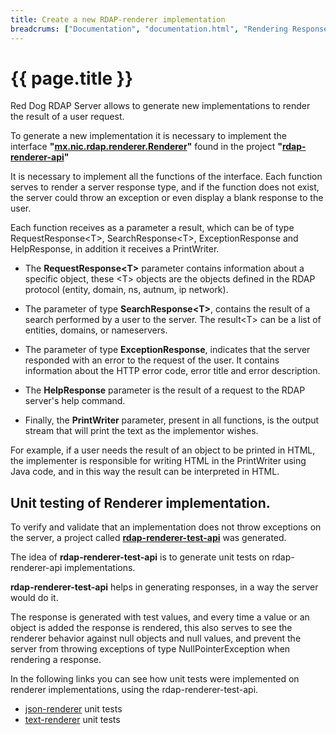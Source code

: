 ```yaml
---
title: Create a new RDAP-renderer implementation
breadcrums: ["Documentation", "documentation.html", "Rendering Response Data", "documentation.html#rendering-response-data"]
---
```


# {{ page.title }}

Red Dog RDAP Server allows to generate new implementations to render the result of a user request.

To generate a new implementation it is necessary to implement the interface __"[mx.nic.rdap.renderer.Renderer](https://github.com/NICMx/rdap-renderer-api/blob/master/src/main/java/mx/nic/rdap/renderer/Renderer.java)"__ found in the project __"[rdap-renderer-api](https://github.com/NICMx/rdap-renderer-api)"__ 

It is necessary to implement all the functions of the interface. Each function serves to render a server response type, and if the function does not exist, the server could throw an exception or even display a blank response to the user.

Each function receives as a parameter a result, which can be of type RequestResponse&lt;T&gt;, SearchResponse&lt;T&gt;, ExceptionResponse and HelpResponse, in addition it receives a PrintWriter.

- The __RequestResponse&lt;T&gt;__ parameter contains information about a specific object, these &lt;T&gt; objects are the objects defined in the RDAP protocol (entity, domain, ns, autnum, ip network).

- The parameter of type __SearchResponse&lt;T&gt;__, contains the result of a search performed by a user to the server. The result&lt;T&gt; can be a list of entities, domains, or nameservers.

- The parameter of type __ExceptionResponse__, indicates that the server responded with an error to the request of the user. It contains information about the HTTP error code, error title and error description.

- The __HelpResponse__ parameter is the result of a request to the RDAP server's help command.

- Finally, the __PrintWriter__ parameter, present in all functions, is the output stream that will print the text as the implementor wishes.

For example, if a user needs the result of an object to be printed in HTML, the implementer is responsible for writing HTML in the PrintWriter using Java code, and in this way the result can be interpreted in HTML.

## Unit testing of Renderer implementation.

To verify and validate that an implementation does not throw exceptions on the server, a project called __[rdap-renderer-test-api](https://github.com/NICMx/rdap-renderer-test-api)__ was generated.

The idea of __rdap-renderer-test-api__ is to generate unit tests on rdap-renderer-api implementations.

__rdap-renderer-test-api__ helps in generating responses, in a way the server would do it.

The response is generated with test values, and every time a value or an object is added the response is rendered, this also serves to see the renderer behavior against null objects and null values, and prevent the server from throwing exceptions of type NullPointerException when rendering a response.

In the following links you can see how unit tests were implemented on renderer implementations, using the rdap-renderer-test-api.

- [json-renderer](https://github.com/NICMx/rdap-json-renderer/blob/master/src/test/java/mx/nic/rdap/test/json/TestJsonRenderer.java) unit tests
- [text-renderer](https://github.com/NICMx/rdap-text-renderer/blob/master/src/test/java/mx/nic/rdap/renderer/text/TestTextRenderer.java) unit tests